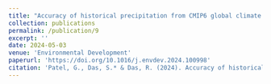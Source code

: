 ```yaml
---
title: "Accuracy of historical precipitation from CMIP6 global climate models under diversified climatic features over India. "
collection: publications
permalink: /publication/9
excerpt: ''
date: 2024-05-03
venue: 'Environmental Development'
paperurl: 'https://doi.org/10.1016/j.envdev.2024.100998'
citation: 'Patel, G., Das, S.* & Das, R. (2024). Accuracy of historical precipitation from CMIP6 global climate models under diversified climatic features over India. Environmental Development, 50, 100998.'
---
```


